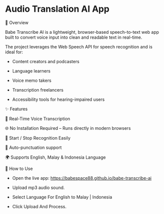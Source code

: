 # Audio Translation AI App


📌 Overview


Babe Transcribe AI is a lightweight, browser-based speech-to-text web app built to convert voice input into clean and readable text in real-time. 


The project leverages the Web Speech API for speech recognition and is ideal for:


- Content creators and podcasters

- Language learners

- Voice memo takers

- Transcription freelancers

- Accessibility tools for hearing-impaired users





✨ Features


🎤 Real-Time Voice Transcription

🌐 No Installation Required – Runs directly in modern browsers

🔄 Start / Stop Recognition Easily

💬 Auto-punctuation support

🌍 Supports English, Malay & Indonesia Language







🚀 How to Use


- Open the live app: https://babespace88.github.io/babe-transcribe-ai

- Upload mp3 audio sound.

- Select Language For English to Malay | Indonesia

- Click Upload And Process.
